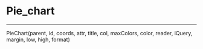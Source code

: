 Pie_chart
===
---
PieChart(parent, id, coords, attr, title, col, maxColors, color, reader, iQuery, margin, low, high, format) 
